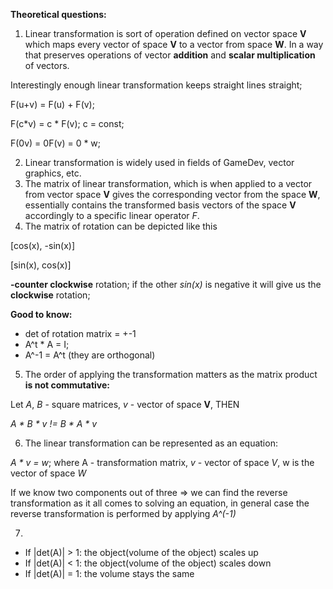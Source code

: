 **Theoretical questions:**

1. Linear transformation is sort of operation defined on vector space **V** which maps every vector of space **V** to a vector from space **W**. 
In a way that preserves operations of vector **addition** and **scalar multiplication** of vectors.

Interestingly enough linear transformation keeps straight lines straight; 

F(u+v) = F(u) + F(v);

F(c*v) = c * F(v);        c = const;

F(0v) = 0F(v) = 0 * w;

2. Linear transformation is widely used in fields of GameDev, vector graphics, etc.
3. The matrix of linear transformation, which is when applied to a vector from vector space **V** gives the corresponding vector from the space **W**, 
essentially contains the transformed basis vectors of the space **V** accordingly to a specific linear operator *F*. 
4. The matrix of rotation can be depicted like this  

[cos(x), -sin(x)]

[sin(x), cos(x)]

**-counter clockwise** rotation; if the other *sin(x)* is negative it will give us the **clockwise** rotation;

**Good to know:**
- det of rotation matrix = +-1
- A^t * A = I; 
- A^-1 = A^t (they are orthogonal)
5. The order of applying the transformation matters as the matrix product **is not commutative:**

Let *A*, *B* - square matrices, *v* - vector of space **V**, THEN

*A * B * v != B * A * v*

6. The linear transformation can be represented as an equation:

*A * v = w*; where A - transformation matrix, *v* - vector of space *V*, w is the vector of space *W*

If we know two components out of three => we can find the reverse transformation as it all comes to solving an equation, in general 
case the reverse transformation is performed by applying *A^(-1)*


7.
- If |det(A)| > 1: the object(volume of the object) scales up
- If |det(A)| < 1: the object(volume of the object) scales down
- If |det(A)| = 1: the volume stays the same 